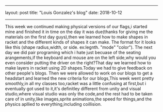 - - -
layout: post
title: "Louis Gonzalez's blog"
date: 2018-10-12
- - -

This week we continued making physical versions of our flags,i started mine and finished it in time on the day it was due(thanks for giving me the materials on the first day guys),then we learned how to make shapes in racket and the different kinds of shapes it can make. The format for it looks like this (shape radius,width, or side. ex:legnth. "mode" "color"). The next day we did pair programing which i hate just becuase of the seating arangements,if the keyboard and mouse are on the left side,why would you even consider putting the driver on the right?That day we learned how to make layers in racket using 2D shapes.Today we had to give feedback on other people's blogs. Then we were allowed to work on our blogs to get a headstart and learned the new criteria for our blogs,This week went pretty smoothly,in all my classes too,racket was a little confusing at first,but i eventually got used to it,it's definitley different from unity and visual studio,where visual studio was only the code,and the rest had to be taken care of in unity,like images,sprite animations,the speed for things,and the physics apllied to everything,including coillision. 
